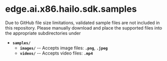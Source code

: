 # edge.ai.x86.hailo.sdk.samples

Due to GitHub file size limitations, validated sample files are not included in this repository.
Please manually download and place the supported files into the appropriate subdirectories under 

- **`samples/`**  
    - **`images/`** -- Accepts image files: **`.png`**, **`.jpeg`**
    - **`videos/`** -- Accepts video files: **`.mp4`**
